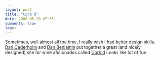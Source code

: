 ```yaml
---
layout: post
title: "Cork'd"
date: 2006-05-20 07:35
comments: true
tags:
---
```

Sometimes, well almost all the time, I really wish I had better design skills. [Dan Cederholm](http://www.simplebits.com) and [Dan Benjamin](http://www.hivelogic.com) put together a great (and nicely designed) site for wine aficionados called [Cork'd](http://www.corkd.com.) Looks like lot of fun.